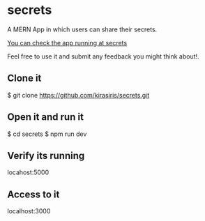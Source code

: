 # secrets
A MERN App in which users can share their secrets.

[You can check the app running at secrets](https://fast-fortress-55508.herokuapp.com/)

Feel free to use it and submit any feedback you might think about!.

## Clone it
$ git clone https://github.com/kirasiris/secrets.git

## Open it and run it
$ cd secrets
$ npm run dev

## Verify its running
locahost:5000

## Access to it
localhost:3000
